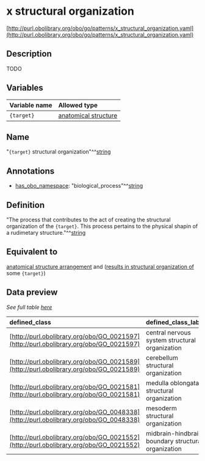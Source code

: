 # x structural organization

[http://purl.obolibrary.org/obo/go/patterns/x_structural_organization.yaml](http://purl.obolibrary.org/obo/go/patterns/x_structural_organization.yaml)

## Description

TODO




## Variables

| Variable name | Allowed type |
|:--------------|:-------------|
| `{target}` | [anatomical structure](http://purl.obolibrary.org/obo/UBERON_0000061) |

## Name

"`{target}` structural organization"^^[string](http://www.w3.org/2001/XMLSchema#string)

## Annotations

- [has_obo_namespace](http://www.geneontology.org/formats/oboInOwl#hasOBONamespace): "biological_process"^^[string](http://www.w3.org/2001/XMLSchema#string)

## Definition

"The process that contributes to the act of creating the structural organization of the `{target}`. This process pertains to the physical shapin of a rudimetary structure."^^[string](http://www.w3.org/2001/XMLSchema#string)

## Equivalent to

[anatomical structure arrangement](http://purl.obolibrary.org/obo/GO_0048532)  and ([results in structural organization of](http://purl.obolibrary.org/obo/RO_0002355) some `{target}`)







## Data preview

*See full table [here](https://github.com/geneontology/go-ontology/tree/master/src/design_patterns/x_structural_organization.tsv)*

| defined_class | defined_class_label | target | target_label |
|:--|:--|:--|:--|
| [http://purl.obolibrary.org/obo/GO_0021597](http://purl.obolibrary.org/obo/GO_0021597) | central nervous system structural organization | [http://purl.obolibrary.org/obo/UBERON_0001017](http://purl.obolibrary.org/obo/UBERON_0001017) | central nervous system |
| [http://purl.obolibrary.org/obo/GO_0021589](http://purl.obolibrary.org/obo/GO_0021589) | cerebellum structural organization | [http://purl.obolibrary.org/obo/UBERON_0002037](http://purl.obolibrary.org/obo/UBERON_0002037) | cerebellum |
| [http://purl.obolibrary.org/obo/GO_0021581](http://purl.obolibrary.org/obo/GO_0021581) | medulla oblongata structural organization | [http://purl.obolibrary.org/obo/UBERON_0001896](http://purl.obolibrary.org/obo/UBERON_0001896) | medulla oblongata |
| [http://purl.obolibrary.org/obo/GO_0048338](http://purl.obolibrary.org/obo/GO_0048338) | mesoderm structural organization | [http://purl.obolibrary.org/obo/UBERON_0000926](http://purl.obolibrary.org/obo/UBERON_0000926) | mesoderm |
| [http://purl.obolibrary.org/obo/GO_0021552](http://purl.obolibrary.org/obo/GO_0021552) | midbrain-hindbrain boundary structural organization | [http://purl.obolibrary.org/obo/UBERON_0003052](http://purl.obolibrary.org/obo/UBERON_0003052) | midbrain-hindbrain boundary |

